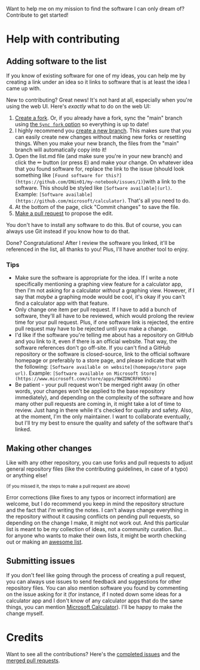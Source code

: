 Want to help me on my mission to find the software I can only dream of? Contribute to get started!

# Help with contributing

## Adding software to the list

If you know of existing software for one of my ideas, you can help me by creating a link under an idea so it links to software that is at least the idea I came up with.

New to contributing? Great news! It's not hard at all, especially when you're using the web UI. Here's _exactly_ what to do on the web UI:

1. [Create a fork](https://docs.github.com/en/get-started/quickstart/fork-a-repo#forking-a-repository). Or, if you already have a fork, sync the "main" branch using [the `Sync fork` option](https://docs.github.com/assets/cb-18605/images/help/repository/sync-fork-dropdown.png) so everything is up to date!
2. I highly recommend you [create a new branch](https://docs.github.com/en/pull-requests/collaborating-with-pull-requests/proposing-changes-to-your-work-with-pull-requests/creating-and-deleting-branches-within-your-repository#creating-a-branch). This makes sure that you can easily create new changes without making new forks or resetting things. When you make your new branch, the files from the "main" branch will automatically copy into it!
3. Open the list.md file (and make sure you're in your new branch) and click the ✏ button (or press <kbd>E</kbd>) and make your change. On whatever idea that you found software for, replace the link to the issue (should look something like `[Found software for this?](https://github.com/DNin01/my-notebook/issues/1)`)with a link to the software. This should be styled like `[Software available](url)`. Example: `[Software available](https://github.com/microsoft/calculator)`. That's all you need to do.
4. At the bottom of the page, click "Commit changes" to save the file.
5. [Make a pull request](https://docs.github.com/en/pull-requests/collaborating-with-pull-requests/proposing-changes-to-your-work-with-pull-requests/creating-a-pull-request-from-a-fork) to propose the edit.

You don't have to install any software to do this. But of course, you can always use Git instead if you know how to do that.

Done? Congratulations! After I review the software you linked, it'll be referenced in the list, all thanks to you! Plus, I'll have another tool to enjoy.

### Tips

- Make sure the software is appropriate for the idea. If I write a note specifically mentioning a graphing view feature for a calculator app, then I'm not asking for a calculator _without_ a graphing view. However, if I say that _maybe_ a graphing mode would be cool, it's okay if you can't find a calculator app with that feature.
- Only change one item per pull request. If I have to add a bunch of software, they'll all have to be reviewed, which would prolong the review time for your pull request. Plus, if one software link is rejected, the entire pull request may have to be rejected until you make a change.
- I'd like if the software you're telling me about has a repository on GitHub and you link to it, even if there is an official website. That way, the software references don't go off-site. If you can't find a GitHub repository or the software is closed-source, link to the official software homepage or preferably to a store page, and please indicate that with the following: `[Software available on website](homepage/store page url)`. Example: `[Software available on Microsoft Store](https://www.microsoft.com/store/apps/9WZDNCRFHVN5)`
- Be patient - your pull request won't be merged right away (in other words, your changes won't be applied to the base repository immediately), and depending on the complexity of the software and how many other pull requests are coming in, it might take a lot of time to review. Just hang in there while it's checked for quality and safety. Also, at the moment, I'm the only maintainer. I want to collaborate eventually, but I'll try my best to ensure the quality and safety of the software that's linked.

## Making other changes

Like with any other repository, you can use forks and pull requests to adjust general repository files (like the contributing guidelines, in case of a typo) or anything else!

<sup>(If you missed it, the steps to make a pull request are above)</sup>

Error corrections (like fixes to any typos or incorrect information) are welcome, but I do recommend you keep in mind the repository structure and the fact that _I'm_ writing the notes. I can't always change everything in the repository without it causing conflicts on pending pull requests, so depending on the change I make, it might not work out. And this particular list is meant to be _my_ collection of ideas, not a community curation. But... for anyone who wants to make their own lists, it might be worth checking out or making an [awesome list](https://github.com/topics/awesome).

## Submitting issues

If you don't feel like going through the process of creating a pull request, you can always use issues to send feedback and suggestions for other repository files. You can also mention software you found by commenting on the issue asking for it (for instance, if I noted down some ideas for a calculator app and I don't know of any calculator apps that do the same things, you can mention [Microsoft Calculator](https://github.com/microsoft/calculator)). I'll be happy to make the change myself.

# Credits

Want to see all the contributions? Here's the [completed issues](https://github.com/DNin01/my-notebook/issues?q=is%3Aissue+is%3Aclosed+reason%3Acomplete) and the [merged pull requests](https://github.com/DNin01/my-notebook/pulls?q=is%3Apr+is%3Amerged).
